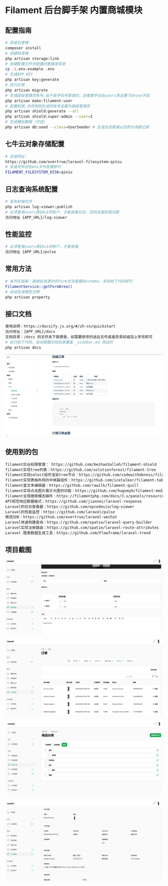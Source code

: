 # Filament 后台脚手架 内置商城模块

## 配置指南

```bash
# 安装包管理
composer install
# 创建软连接
php artisan storage:link
# 创建配置文件并配置好数据库信息
cp .\.env.example .env
# 生成APP_KEY
php artisan key:generate
# 执行迁移
php artisan migrate
# 生成超级管理员账号,由于是手机号登录的，还需要手动去users表设置下phone字段
php artisan make:filament-user
# 配置权限,并将刚刚生成的账号设置为超级管理员
php artisan shield:generate --all
php artisan shield:super-admin --user=1
# 生成模拟数据（可选）
php artisan db:seed --class=UserSeeder # 生成会员数据以及积分余额记录
```

## 七牛云对象存储配置

```bash
# 安装网址：
https://github.com/overtrue/laravel-filesystem-qiniu
# 安装完毕后在env文件配置即可
FILAMENT_FILESYSTEM_DISK=qiniu
```

## 日志查询系统配置
```bash
# 发布前端文件
php artisan log-viewer:publish
# 必须登录users表ID=1的账户，才能查看日志，否则会报权限问题
访问地址 {APP_URL}/log-viewer
```

## 性能监控
```bash
# 必须登录users表ID=1的账户，才能查看
访问地址 {APP_URL}/pulse
```


## 常用方法
```bash
# 省市区级联：直接在资源中的form方法里面的schema，添加如下代码即可
FilamentService::getFormArea()
# 自动生成模型注释
php artisan property
```

## 接口文档

```bash
使用说明：https://docsify.js.org/#/zh-cn/quickstart
访问地址：{APP_URL}/docs
文档目录：/docs 的文件夹下面便是，如需要排序的话在文件或者目录前缀加上序号即可
# 执行如下代码，自动根据文档目录覆盖 _sidebar.md 侧边栏
php artisan docs
```

![输入图片说明](demo/doc1.png)

## 使用到的包
```bash
filament后台权限管理： https://github.com/bezhanSalleh/filament-shield
filament实现tree列表：https://github.com/solutionforest/filament-tree
filament实现select组件渲染tree节点：https://github.com/codewithdennis/filament-select-tree
filament实现表格布局的中继器组件：https://github.com/icetalker/filament-table-repeater
filament富文本编辑器：https://github.com/rawilk/filament-quill
filament实现点击图片展示大图的功能：https://github.com/hugomyb/filament-media-action
filament全局搜索模态插件：https://filamentphp.com/docs/3.x/panels/resources/global-search
API规范响应数据格式：https://github.com/jiannei/laravel-response
Laravel的日志查看器：https://github.com/opcodesio/log-viewer
Laravel的性能监控：https://github.com/laravel/pulse
微信SDK：https://github.com/overtrue/laravel-wechat
Laravel快速构建查询：https://github.com/spatie/laravel-query-builder
Laravel实现注册路由：https://github.com/spatie/laravel-route-attributes
Laravel 图表数据生成工具：https://github.com/Flowframe/laravel-trend
```


## 项目截图
![输入图片说明](demo/image1.png)

![输入图片说明](demo/image2.png)

![输入图片说明](demo/image3.png)

![输入图片说明](demo/image4.png)

